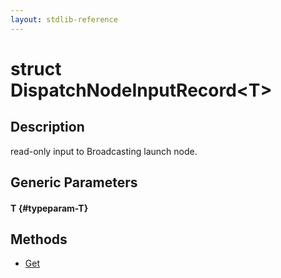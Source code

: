 ```yaml
---
layout: stdlib-reference
---
```


# struct DispatchNodeInputRecord\<T\>

## Description

read-only input to Broadcasting launch node.


## Generic Parameters

#### T {#typeparam-T}

## Methods

* [Get](/stdlib-reference/types/dispatchnodeinputrecord-08ch/get-0)

